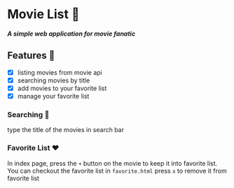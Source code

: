 # Movie List	:movie_camera:
***A simple web application for movie fanatic***



## Features	:briefcase:
- [x] listing movies from movie api
- [x] searching movies by title
- [x] add movies to your favorite list
- [x] manage your favorite list

### Searching :mag_right:
type the title of the movies in search bar
### Favorite List	:heart:
In index page, press the `+` button on the movie to keep it into favorite list.
You can checkout the favorite list in `favorite.html`
press `x` to remove it from favorite list
